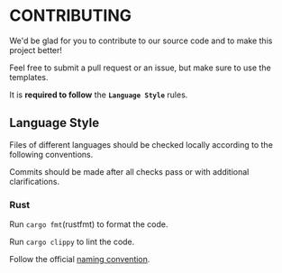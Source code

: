 # CONTRIBUTING

We'd be glad for you to contribute to our source code and to make this project better!

Feel free to submit a pull request or an issue, but make sure to use the templates.

It is **required to follow** the **`Language Style`** rules.

## Language Style

Files of different languages should be checked locally according to the following conventions.

Commits should be made after all checks pass or with additional clarifications.

### Rust

Run `cargo fmt`(rustfmt) to format the code.

Run `cargo clippy` to lint the code.

Follow the official [naming convention](https://rust-lang.github.io/api-guidelines/naming.html).
